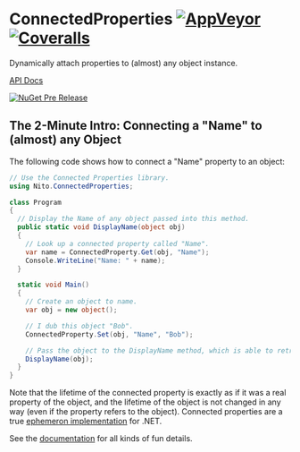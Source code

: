 # ConnectedProperties [![AppVeyor](https://img.shields.io/appveyor/ci/StephenCleary/ConnectedProperties.svg?style=plastic)](https://ci.appveyor.com/project/StephenCleary/ConnectedProperties) [![Coveralls](https://img.shields.io/coveralls/StephenCleary/ConnectedProperties.svg?style=plastic)](https://coveralls.io/r/StephenCleary/ConnectedProperties)

Dynamically attach properties to (almost) any object instance.

[API Docs](http://dotnetapis.com/pkg/Nito.ConnectedProperties)

[![NuGet Pre Release](https://img.shields.io/nuget/vpre/Nito.ConnectedProperties.svg?style=plastic)](https://www.nuget.org/packages/Nito.ConnectedProperties/)

## The 2-Minute Intro: Connecting a "Name" to (almost) any Object

The following code shows how to connect a "Name" property to an object:

````C#
// Use the Connected Properties library.
using Nito.ConnectedProperties;

class Program
{
  // Display the Name of any object passed into this method.
  public static void DisplayName(object obj)
  {
    // Look up a connected property called "Name".
    var name = ConnectedProperty.Get(obj, "Name");
    Console.WriteLine("Name: " + name);
  }

  static void Main()
  {
    // Create an object to name.
    var obj = new object();

    // I dub this object "Bob".
    ConnectedProperty.Set(obj, "Name", "Bob");

    // Pass the object to the DisplayName method, which is able to retrieve the connected property.
    DisplayName(obj);
  }
}
````

Note that the lifetime of the connected property is exactly as if it was a real property of the object, and the lifetime of the object is not changed in any way (even if the property refers to the object). Connected properties are a true [ephemeron implementation](http://en.wikipedia.org/wiki/Ephemeron) for .NET.

See the [documentation](doc/README.md) for all kinds of fun details.

